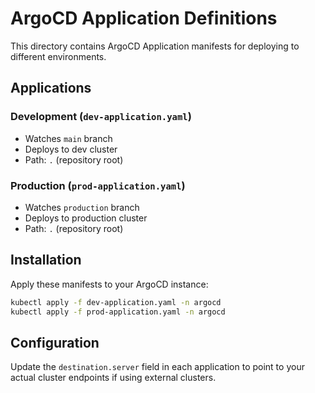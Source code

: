 # ArgoCD Application Definitions

This directory contains ArgoCD Application manifests for deploying to different environments.

## Applications

### Development (`dev-application.yaml`)
- Watches `main` branch
- Deploys to dev cluster
- Path: `.` (repository root)

### Production (`prod-application.yaml`)
- Watches `production` branch
- Deploys to production cluster
- Path: `.` (repository root)

## Installation

Apply these manifests to your ArgoCD instance:

```bash
kubectl apply -f dev-application.yaml -n argocd
kubectl apply -f prod-application.yaml -n argocd
```

## Configuration

Update the `destination.server` field in each application to point to your actual cluster endpoints if using external clusters.
